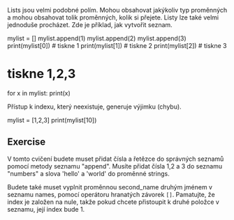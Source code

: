 Lists jsou velmi podobné polím. Mohou obsahovat jakýkoliv typ proměnných a mohou obsahovat tolik proměnných, kolik si přejete. Listy lze také velmi jednoduše procházet. Zde je příklad, jak vytvořit seznam.

mylist = []
mylist.append(1)
mylist.append(2)
mylist.append(3)
print(mylist[0]) # tiskne 1
print(mylist[1]) # tiskne 2
print(mylist[2]) # tiskne 3

# tiskne 1,2,3
for x in mylist:
    print(x)

Přístup k indexu, který neexistuje, generuje výjimku (chybu).

mylist = [1,2,3]
print(mylist[10])

Exercise
--------

V tomto cvičení budete muset přidat čísla a řetězce do správných seznamů pomocí metody seznamu "append". Musíte přidat čísla 1,2 a 3 do seznamu "numbers" a slova 'hello' a 'world' do proměnné strings.

Budete také muset vyplnit proměnnou second_name druhým jménem v seznamu names, pomocí operátoru hranatých závorek `[]`. Pamatujte, že index je založen na nule, takže pokud chcete přistoupit k druhé položce v seznamu, její index bude 1.